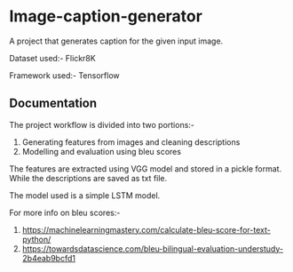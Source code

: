 # Image-caption-generator

A project that generates caption for the given input image.

Dataset used:- Flickr8K

Framework used:- Tensorflow

## Documentation

The project workflow is divided into two portions:-
1. Generating features from images and cleaning descriptions
2. Modelling and evaluation using bleu scores


The features are extracted using VGG model and stored in a pickle format. While the descriptions are saved as txt file.

The model used is a simple LSTM model.

For more info on bleu scores:-
1. https://machinelearningmastery.com/calculate-bleu-score-for-text-python/
2. https://towardsdatascience.com/bleu-bilingual-evaluation-understudy-2b4eab9bcfd1
